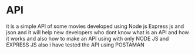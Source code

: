 # API
it is a simple API of some movies developed using Node js Express js and json and it will help new developers who dont know what is an API
and how it works and also how to make an API using with only NODE JS and EXPRESS JS 
also i have tested the API using POSTAMAN
